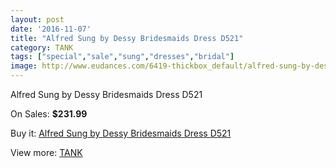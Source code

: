 ```yaml
---
layout: post
date: '2016-11-07'
title: "Alfred Sung by Dessy Bridesmaids Dress D521"
category: TANK
tags: ["special","sale","sung","dresses","bridal"]
image: http://www.eudances.com/6419-thickbox_default/alfred-sung-by-dessy-bridesmaids-dress-d521.jpg
---
```

Alfred Sung by Dessy Bridesmaids Dress D521

On Sales: **$231.99**
<a href="https://www.eudances.com/en/tank/2335-alfred-sung-by-dessy-bridesmaids-dress-d521.html"><amp-img layout="responsive" width="600" height="600" src="//www.eudances.com/6419-thickbox_default/alfred-sung-by-dessy-bridesmaids-dress-d521.jpg" alt="Alfred Sung by Dessy Bridesmaids Dress D521 0" /></a>
<a href="https://www.eudances.com/en/tank/2335-alfred-sung-by-dessy-bridesmaids-dress-d521.html"><amp-img layout="responsive" width="600" height="600" src="//www.eudances.com/6420-thickbox_default/alfred-sung-by-dessy-bridesmaids-dress-d521.jpg" alt="Alfred Sung by Dessy Bridesmaids Dress D521 1" /></a>

Buy it: [Alfred Sung by Dessy Bridesmaids Dress D521](https://www.eudances.com/en/tank/2335-alfred-sung-by-dessy-bridesmaids-dress-d521.html "Alfred Sung by Dessy Bridesmaids Dress D521")

View more: [TANK](https://www.eudances.com/en/28-tank "TANK")